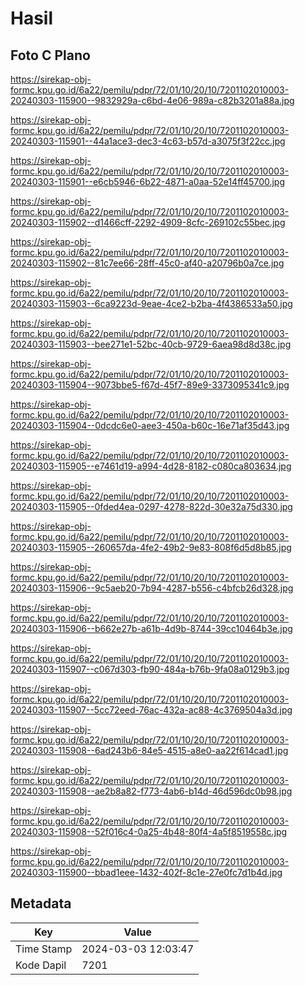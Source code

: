 # Hasil

## Foto C Plano

https://sirekap-obj-formc.kpu.go.id/6a22/pemilu/pdpr/72/01/10/20/10/7201102010003-20240303-115900--9832929a-c6bd-4e06-989a-c82b3201a88a.jpg

https://sirekap-obj-formc.kpu.go.id/6a22/pemilu/pdpr/72/01/10/20/10/7201102010003-20240303-115901--44a1ace3-dec3-4c63-b57d-a3075f3f22cc.jpg

https://sirekap-obj-formc.kpu.go.id/6a22/pemilu/pdpr/72/01/10/20/10/7201102010003-20240303-115901--e6cb5946-6b22-4871-a0aa-52e14ff45700.jpg

https://sirekap-obj-formc.kpu.go.id/6a22/pemilu/pdpr/72/01/10/20/10/7201102010003-20240303-115902--d1466cff-2292-4909-8cfc-269102c55bec.jpg

https://sirekap-obj-formc.kpu.go.id/6a22/pemilu/pdpr/72/01/10/20/10/7201102010003-20240303-115902--81c7ee66-28ff-45c0-af40-a20796b0a7ce.jpg

https://sirekap-obj-formc.kpu.go.id/6a22/pemilu/pdpr/72/01/10/20/10/7201102010003-20240303-115903--6ca9223d-9eae-4ce2-b2ba-4f4386533a50.jpg

https://sirekap-obj-formc.kpu.go.id/6a22/pemilu/pdpr/72/01/10/20/10/7201102010003-20240303-115903--bee271e1-52bc-40cb-9729-6aea98d8d38c.jpg

https://sirekap-obj-formc.kpu.go.id/6a22/pemilu/pdpr/72/01/10/20/10/7201102010003-20240303-115904--9073bbe5-f67d-45f7-89e9-3373095341c9.jpg

https://sirekap-obj-formc.kpu.go.id/6a22/pemilu/pdpr/72/01/10/20/10/7201102010003-20240303-115904--0dcdc6e0-aee3-450a-b60c-16e71af35d43.jpg

https://sirekap-obj-formc.kpu.go.id/6a22/pemilu/pdpr/72/01/10/20/10/7201102010003-20240303-115905--e7461d19-a994-4d28-8182-c080ca803634.jpg

https://sirekap-obj-formc.kpu.go.id/6a22/pemilu/pdpr/72/01/10/20/10/7201102010003-20240303-115905--0fded4ea-0297-4278-822d-30e32a75d330.jpg

https://sirekap-obj-formc.kpu.go.id/6a22/pemilu/pdpr/72/01/10/20/10/7201102010003-20240303-115905--260657da-4fe2-49b2-9e83-808f6d5d8b85.jpg

https://sirekap-obj-formc.kpu.go.id/6a22/pemilu/pdpr/72/01/10/20/10/7201102010003-20240303-115906--9c5aeb20-7b94-4287-b556-c4bfcb26d328.jpg

https://sirekap-obj-formc.kpu.go.id/6a22/pemilu/pdpr/72/01/10/20/10/7201102010003-20240303-115906--b662e27b-a61b-4d9b-8744-39cc10464b3e.jpg

https://sirekap-obj-formc.kpu.go.id/6a22/pemilu/pdpr/72/01/10/20/10/7201102010003-20240303-115907--c067d303-fb90-484a-b76b-9fa08a0129b3.jpg

https://sirekap-obj-formc.kpu.go.id/6a22/pemilu/pdpr/72/01/10/20/10/7201102010003-20240303-115907--5cc72eed-76ac-432a-ac88-4c3769504a3d.jpg

https://sirekap-obj-formc.kpu.go.id/6a22/pemilu/pdpr/72/01/10/20/10/7201102010003-20240303-115908--6ad243b6-84e5-4515-a8e0-aa22f614cad1.jpg

https://sirekap-obj-formc.kpu.go.id/6a22/pemilu/pdpr/72/01/10/20/10/7201102010003-20240303-115908--ae2b8a82-f773-4ab6-b14d-46d596dc0b98.jpg

https://sirekap-obj-formc.kpu.go.id/6a22/pemilu/pdpr/72/01/10/20/10/7201102010003-20240303-115908--52f016c4-0a25-4b48-80f4-4a5f8519558c.jpg

https://sirekap-obj-formc.kpu.go.id/6a22/pemilu/pdpr/72/01/10/20/10/7201102010003-20240303-115900--bbad1eee-1432-402f-8c1e-27e0fc7d1b4d.jpg


## Metadata

| Key        | Value               |
| ---------- | ------------------- |
| Time Stamp | 2024-03-03 12:03:47 |
| Kode Dapil | 7201                |



